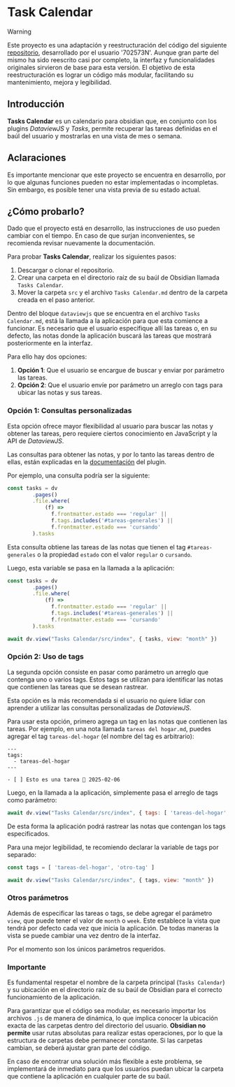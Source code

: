 # Task Calendar

> [!WARNING]
> Este proyecto es una adaptación y reestructuración del código del siguiente [repositorio](https://github.com/702573N/Obsidian-Tasks-Calendar?tab=readme-ov-file), desarrollado por el usuario '702573N'.
> Aunque gran parte del mismo ha sido reescrito casi por completo, la interfaz y funcionalidades originales sirvieron de base para esta versión.
> El objetivo de esta reestructuración es lograr un código más modular, facilitando su mantenimiento, mejora y legibilidad.
## Introducción

**Tasks Calendar** es un calendario para obsidian que, en conjunto con los plugins *DataviewJS* y *Tasks*, permite recuperar las tareas definidas en el baúl del usuario y mostrarlas en una vista de mes o semana.

## Aclaraciones

Es importante mencionar que este proyecto se encuentra en desarrollo, por lo que algunas funciones pueden no estar implementadas o incompletas. Sin embargo, es posible tener una vista previa de su estado actual.

## ¿Cómo probarlo?

Dado que el proyecto está en desarrollo, las instrucciones de uso pueden cambiar con el tiempo. En caso de que surjan inconvenientes, se recomienda revisar nuevamente la documentación.

Para probar **Tasks Calendar**, realizar los siguientes pasos:

1. Descargar o clonar el repositorio. 
2. Crear una carpeta en el directorio raíz de su baúl de Obsidian llamada `Tasks Calendar`.
3. Mover la carpeta `src` y el archivo `Tasks Calendar.md` dentro de la carpeta creada en el paso anterior.

Dentro del bloque `dataviewjs` que se encuentra en el archivo `Tasks Calendar.md`, está la llamada a la aplicación para que esta comience a funcionar. Es necesario que el usuario especifique allí las tareas o, en su defecto, las notas donde la aplicación buscará las tareas que mostrará posteriormente en la interfaz.

Para ello hay dos opciones:

1. **Opción 1**: Que el usuario se encargue de buscar y enviar por parámetro las tareas.
2. **Opción 2**: Que el usuario envíe por parámetro un arreglo con tags para ubicar las notas y sus tareas.

### Opción 1: Consultas personalizadas

Esta opción ofrece mayor flexibilidad al usuario para buscar las notas y obtener las tareas, pero requiere ciertos conocimiento en JavaScript y la API de *DataviewJS*.

Las consultas para obtener las notas, y por lo tanto las tareas dentro de ellas, están explicadas en la [documentación](https://blacksmithgu.github.io/obsidian-dataview/api/code-reference/#dvpagessource) del plugin.

Por ejemplo, una consulta podría ser la siguiente:

```javascript
const tasks = dv
		.pages()
		.file.where(
			(f) =>
			  f.frontmatter.estado === 'regular' ||
			  f.tags.includes('#tareas-generales') ||
			  f.frontmatter.estado === 'cursando'
		).tasks
```

Esta consulta obtiene las tareas de las notas que tienen el tag `#tareas-generales` o la propiedad `estado` con el valor `regular` o `cursando`.

Luego, esta variable se pasa en la llamada a la aplicación:

```javascript
const tasks = dv
		.pages()
		.file.where(
			(f) =>
			  f.frontmatter.estado === 'regular' ||
			  f.tags.includes('#tareas-generales') ||
			  f.frontmatter.estado === 'cursando'
		).tasks

await dv.view("Tasks Calendar/src/index", { tasks, view: "month" })
```

### Opción 2: Uso de tags

La segunda opción consiste en pasar como parámetro un arreglo que contenga uno o varios tags. Estos tags se utilizan para identificar las notas que contienen las tareas que se desean rastrear.

Esta opción es la más recomendada si el usuario no quiere lidiar con aprender a utilizar las consultas personalizadas de *DataviewJS*.

Para usar esta opción, primero agrega un tag en las notas que contienen las tareas. Por ejemplo, en una nota llamada `tareas del hogar.md`, puedes agregar el tag `tareas-del-hogar` (el nombre del tag es arbitrario):

```
---
tags:
  - tareas-del-hogar
---

- [ ] Esto es una tarea 📅 2025-02-06
```

Luego, en la llamada a la aplicación, simplemente pasa el arreglo de tags como parámetro:

```javascript
await dv.view("Tasks Calendar/src/index", { tags: [ 'tareas-del-hogar', 'otro-tag' ], view: "month" })
```

De esta forma la aplicación podrá rastrear las notas que contengan los tags especificados.

Para una mejor legibilidad, te recomiendo declarar la variable de tags por separado:

```javascript
const tags = [ 'tareas-del-hogar', 'otro-tag' ]

await dv.view("Tasks Calendar/src/index", { tags, view: "month" })
```

### Otros parámetros

Además de especificar las tareas o tags, se debe agregar el parámetro `view`, que puede tener el valor de `month` o `week`. Este establece la vista que tendrá por defecto cada vez que inicia la aplicación. De todas maneras la vista se puede cambiar una vez dentro de la interfaz.

Por el momento son los únicos parámetros requeridos.

### Importante

Es fundamental respetar el nombre de la carpeta principal (`Tasks Calendar`) y su ubicación en el directorio raíz de su baúl de Obsidian para el correcto funcionamiento de la aplicación.

Para garantizar que el código sea modular, es necesario importar los archivos `.js` de manera de dinámica, lo que implica conocer la ubicación exacta de las carpetas dentro del directorio del usuario. **Obsidian no permite** usar rutas absolutas para realizar estas operaciones, por lo que la estructura de carpetas debe permanecer constante. Si las carpetas cambian, se deberá ajustar gran parte del código.

En caso de encontrar una solución más flexible a este problema, se implementará de inmediato para que los usuarios puedan ubicar la carpeta que contiene la aplicación en cualquier parte de su baúl.